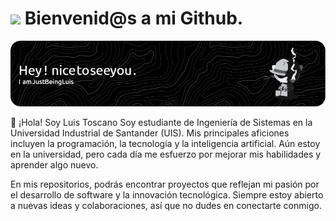 # <img src="https://media.giphy.com/media/lGhBlBMIN2XsEteTN3/giphy.gif" width="100"/> Bienvenid@s a mi Github.

![Banner de JustBeingLuis](banner.png)

👋 ¡Hola! Soy Luis Toscano
Soy estudiante de Ingeniería de Sistemas en la Universidad Industrial de Santander (UIS). Mis principales aficiones incluyen la programación, la tecnología y la inteligencia artificial. Aún estoy en la universidad, pero cada día me esfuerzo por mejorar mis habilidades y aprender algo nuevo.

En mis repositorios, podrás encontrar proyectos que reflejan mi pasión por el desarrollo de software y la innovación tecnológica. Siempre estoy abierto a nuevas ideas y colaboraciones, así que no dudes en conectarte conmigo.
